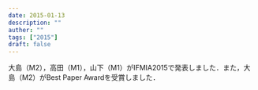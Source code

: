 ```yaml
---
date: 2015-01-13
description: ""
auther: ""
tags: ["2015"]
draft: false
---
```

大島（M2），高田（M1），山下（M1）がIFMIA2015で発表しました．また，大島（M2）がBest Paper Awardを受賞しました．
<!--more-->
